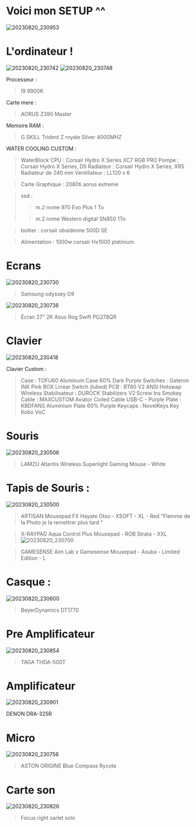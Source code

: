 # Voici mon SETUP ^^

![20230820_230953](https://github.com/Simon42-java/MySETUP/assets/77487529/0be1f5c4-3a67-47fe-a5ba-dd15d3a6b748)

# L'ordinateur !

![20230820_230742](https://github.com/Simon42-java/MySETUP/assets/77487529/de0d2727-f5be-4541-bc34-494ccaba9551)
![20230820_230748](https://github.com/Simon42-java/MySETUP/assets/77487529/a4340702-6e9b-4f33-a376-9a4a7232d848)

Processeur :
> I9 9900K

Carte mere :
> AORUS Z390 Master

Memoire RAM :
> G.SKILL Trident Z royale Silver 4000MHZ

WATER COOLING CUSTOM :

> WaterBlock CPU : Corsair Hydro X Series XC7 RGB PRO
> Pompe : Corsair Hydro X Series, D5
> Radiateur : Corsair Hydro X Series, XR5 Radiateur de 240 mm
> Ventillateur : LL120 x 6

> Carte Graphique : 2080ti aorus extreme 

> ssd : 
> > m.2 nvme 970 Evo Plus 1 To
>
> > m.2 nvme Western digital SN850 1To

> boitier : corsair obsidenne 500D SE


> Alimentation : 1000w corsair Hx1000 platinium

# Ecrans
![20230820_230730](https://github.com/Simon42-java/MySETUP/assets/77487529/de3f8873-e394-48cc-be33-ff2d2904899d)
> Samsung odyssey G9 

![20230820_230736](https://github.com/Simon42-java/MySETUP/assets/77487529/539df06b-8189-4b82-80b3-5e24cb7f7c1c)
> Écran 27" 2K Asus Rog Swift PG278QR

# Clavier

![20230820_230418](https://github.com/Simon42-java/MySETUP/assets/77487529/d6db59f4-e50e-42f4-ace4-bfcbb2087446)

Clavier Custom :
> Case : TOFU60 Aluminum Case 60% Dark Purple
> Switches : Gateron INK Pink BOX Linear Switch (lubed)
> PCB : BT60 V2 ANSI Hotswap Wireless
> Stabilisateur : DUROCK Stabilizers V2 Screw Ins Smokey
> Cable : MAXCUSTOM Aviator Coiled Cable USB-C - Purple
> Plate : KBDFANS Aluminium Plate 60% Purple
> Keycaps : NovelKeys Key Kobo VoC

# Souris
![20230820_230506](https://github.com/Simon42-java/MySETUP/assets/77487529/23617a40-16fd-4684-be5a-f83c46cd025a)

> LAMZU Atlantis Wireless Superlight Gaming Mouse - White

# Tapis de Souris : 
![20230820_230500](https://github.com/Simon42-java/MySETUP/assets/77487529/769b991d-d46f-4420-9bb6-9612379c2f60)

> ARTISAN Mousepad FX Hayate Otsu - XSOFT - XL - Red
"Flemme de la Photo je la remettrer plus tard "

> X-RAYPAD Aqua Control Plus Mousepad - ROB Strata - XXL
![20230820_230700](https://github.com/Simon42-java/MySETUP/assets/77487529/eba7b5a0-0869-4275-8693-cae2e6a9cb5a)

> GAMESENSE Aim Lab x Gamesense Mousepad - Asuka - Limited Edition - L

# Casque :
![20230820_230600](https://github.com/Simon42-java/MySETUP/assets/77487529/aa41a5d8-1c7f-41ae-8f05-b5a0216b21e2)

> BeyerDynamics DT1770

# Pre Amplificateur 
![20230820_230854](https://github.com/Simon42-java/MySETUP/assets/77487529/73f2b8b6-4d22-4282-900c-73eded575e17)

> TAGA THDA-500T

# Amplificateur 
![20230820_230901](https://github.com/Simon42-java/MySETUP/assets/77487529/acbe7c47-4044-4e08-9007-bd8885b6397d)

DENON DRA-325R

# Micro
![20230820_230756](https://github.com/Simon42-java/MySETUP/assets/77487529/38001707-9e71-4808-9e8c-a215861bf812)

> ASTON ORIGINE
> Blue Compass
> Rycote

# Carte son
![20230820_230826](https://github.com/Simon42-java/MySETUP/assets/77487529/e6bfdbe6-5255-4b14-9fa2-ba3b2774bdd5)

> Focus right sarlet solo




